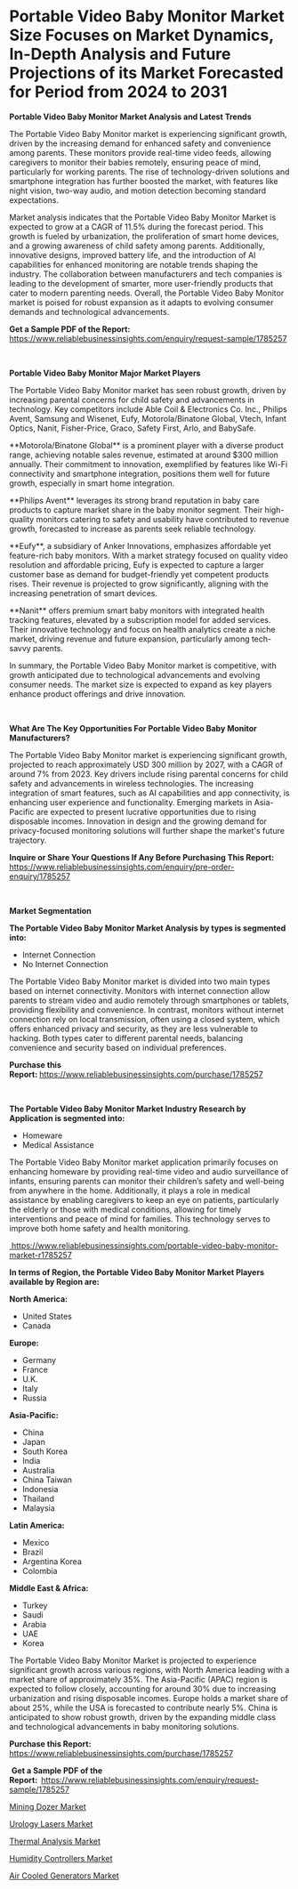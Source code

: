<p><h1>Portable Video Baby Monitor Market Size Focuses on Market Dynamics, In-Depth Analysis and Future Projections of its Market Forecasted for Period from 2024 to 2031</h1></p><p><strong>Portable Video Baby Monitor Market Analysis and Latest Trends</strong></p>
<p><p>The Portable Video Baby Monitor market is experiencing significant growth, driven by the increasing demand for enhanced safety and convenience among parents. These monitors provide real-time video feeds, allowing caregivers to monitor their babies remotely, ensuring peace of mind, particularly for working parents. The rise of technology-driven solutions and smartphone integration has further boosted the market, with features like night vision, two-way audio, and motion detection becoming standard expectations.</p><p>Market analysis indicates that the Portable Video Baby Monitor Market is expected to grow at a CAGR of 11.5% during the forecast period. This growth is fueled by urbanization, the proliferation of smart home devices, and a growing awareness of child safety among parents. Additionally, innovative designs, improved battery life, and the introduction of AI capabilities for enhanced monitoring are notable trends shaping the industry. The collaboration between manufacturers and tech companies is leading to the development of smarter, more user-friendly products that cater to modern parenting needs. Overall, the Portable Video Baby Monitor market is poised for robust expansion as it adapts to evolving consumer demands and technological advancements.</p></p>
<p><strong>Get a Sample PDF of the Report:&nbsp;</strong> <a href="https://www.reliablebusinessinsights.com/enquiry/request-sample/1785257?utm_campaign=1674&utm_medium=2&utm_source=Github&utm_content=ia&utm_term=18122024&utm_id=portable-video-baby-monitor">https://www.reliablebusinessinsights.com/enquiry/request-sample/1785257</a></p>
<p>&nbsp;</p>
<p><strong>Portable Video Baby Monitor Major Market Players</strong></p>
<p><p>The Portable Video Baby Monitor market has seen robust growth, driven by increasing parental concerns for child safety and advancements in technology. Key competitors include Able Coil & Electronics Co. Inc., Philips Avent, Samsung and Wisenet, Eufy, Motorola/Binatone Global, Vtech, Infant Optics, Nanit, Fisher-Price, Graco, Safety First, Arlo, and BabySafe.</p><p>**Motorola/Binatone Global** is a prominent player with a diverse product range, achieving notable sales revenue, estimated at around $300 million annually. Their commitment to innovation, exemplified by features like Wi-Fi connectivity and smartphone integration, positions them well for future growth, especially in smart home integration.</p><p>**Philips Avent** leverages its strong brand reputation in baby care products to capture market share in the baby monitor segment. Their high-quality monitors catering to safety and usability have contributed to revenue growth, forecasted to increase as parents seek reliable technology.</p><p>**Eufy**, a subsidiary of Anker Innovations, emphasizes affordable yet feature-rich baby monitors. With a market strategy focused on quality video resolution and affordable pricing, Eufy is expected to capture a larger customer base as demand for budget-friendly yet competent products rises. Their revenue is projected to grow significantly, aligning with the increasing penetration of smart devices.</p><p>**Nanit** offers premium smart baby monitors with integrated health tracking features, elevated by a subscription model for added services. Their innovative technology and focus on health analytics create a niche market, driving revenue and future expansion, particularly among tech-savvy parents.</p><p>In summary, the Portable Video Baby Monitor market is competitive, with growth anticipated due to technological advancements and evolving consumer needs. The market size is expected to expand as key players enhance product offerings and drive innovation.</p></p>
<p>&nbsp;</p>
<p><strong>What Are The Key Opportunities For Portable Video Baby Monitor Manufacturers?</strong></p>
<p><p>The Portable Video Baby Monitor market is experiencing significant growth, projected to reach approximately USD 300 million by 2027, with a CAGR of around 7% from 2023. Key drivers include rising parental concerns for child safety and advancements in wireless technologies. The increasing integration of smart features, such as AI capabilities and app connectivity, is enhancing user experience and functionality. Emerging markets in Asia-Pacific are expected to present lucrative opportunities due to rising disposable incomes. Innovation in design and the growing demand for privacy-focused monitoring solutions will further shape the market's future trajectory.</p></p>
<p><strong>Inquire or Share Your Questions If Any Before Purchasing This Report:</strong> <a href="https://www.reliablebusinessinsights.com/enquiry/pre-order-enquiry/1785257?utm_campaign=1674&utm_medium=2&utm_source=Github&utm_content=ia&utm_term=18122024&utm_id=portable-video-baby-monitor">https://www.reliablebusinessinsights.com/enquiry/pre-order-enquiry/1785257</a></p>
<p>&nbsp;</p>
<p><strong>Market Segmentation</strong></p>
<p><strong>The Portable Video Baby Monitor Market Analysis by types is segmented into:</strong></p>
<p><ul><li>Internet Connection</li><li>No Internet Connection</li></ul></p>
<p><p>The Portable Video Baby Monitor market is divided into two main types based on internet connectivity. Monitors with internet connection allow parents to stream video and audio remotely through smartphones or tablets, providing flexibility and convenience. In contrast, monitors without internet connection rely on local transmission, often using a closed system, which offers enhanced privacy and security, as they are less vulnerable to hacking. Both types cater to different parental needs, balancing convenience and security based on individual preferences.</p></p>
<p><strong>Purchase this Report:&nbsp;</strong><a href="https://www.reliablebusinessinsights.com/purchase/1785257?utm_campaign=1674&utm_medium=2&utm_source=Github&utm_content=ia&utm_term=18122024&utm_id=portable-video-baby-monitor">https://www.reliablebusinessinsights.com/purchase/1785257</a></p>
<p>&nbsp;</p>
<p><strong>The Portable Video Baby Monitor Market Industry Research by Application is segmented into:</strong></p>
<p><ul><li>Homeware</li><li>Medical Assistance</li></ul></p>
<p><p>The Portable Video Baby Monitor market application primarily focuses on enhancing homeware by providing real-time video and audio surveillance of infants, ensuring parents can monitor their children’s safety and well-being from anywhere in the home. Additionally, it plays a role in medical assistance by enabling caregivers to keep an eye on patients, particularly the elderly or those with medical conditions, allowing for timely interventions and peace of mind for families. This technology serves to improve both home safety and health monitoring.</p></p>
<p><a href="https://www.reliablebusinessinsights.com/portable-video-baby-monitor-market-r1785257?utm_campaign=1674&utm_medium=2&utm_source=Github&utm_content=ia&utm_term=18122024&utm_id=portable-video-baby-monitor">&nbsp;https://www.reliablebusinessinsights.com/portable-video-baby-monitor-market-r1785257</a></p>
<p><strong>In terms of Region, the Portable Video Baby Monitor Market Players available by Region are:</strong></p>
<p>
    <p> <strong> North America: </strong>
        <ul>
            <li>United States</li>
            <li>Canada</li>
        </ul>
        </p> 
    <p> <strong> Europe: </strong>
        <ul>
            <li>Germany</li>
            <li>France</li>
            <li>U.K.</li>
            <li>Italy</li>
            <li>Russia</li>
        </ul>
        </p> 
    <p> <strong> Asia-Pacific: </strong>
        <ul>
            <li>China</li>
            <li>Japan</li>
            <li>South Korea</li>
            <li>India</li>
            <li>Australia</li>
            <li>China Taiwan</li>
            <li>Indonesia</li>
            <li>Thailand</li>
            <li>Malaysia</li>
        </ul>
        </p> 
    <p> <strong> Latin America: </strong>
        <ul>
            <li>Mexico</li>
            <li>Brazil</li>
            <li>Argentina Korea</li>
            <li>Colombia</li>
        </ul>
        </p> 
    <p> <strong> Middle East & Africa: </strong>
        <ul>
            <li>Turkey</li>
            <li>Saudi</li>
            <li>Arabia</li>
            <li>UAE</li>
            <li>Korea</li>
        </ul>
    </p>
    </p>
<p><p>The Portable Video Baby Monitor Market is projected to experience significant growth across various regions, with North America leading with a market share of approximately 35%. The Asia-Pacific (APAC) region is expected to follow closely, accounting for around 30% due to increasing urbanization and rising disposable incomes. Europe holds a market share of about 25%, while the USA is forecasted to contribute nearly 5%. China is anticipated to show robust growth, driven by the expanding middle class and technological advancements in baby monitoring solutions.</p></p>
<p><strong>Purchase this Report: </strong><a href="https://www.reliablebusinessinsights.com/purchase/1785257?utm_campaign=1674&utm_medium=2&utm_source=Github&utm_content=ia&utm_term=18122024&utm_id=portable-video-baby-monitor">https://www.reliablebusinessinsights.com/purchase/1785257</a></p>
<p>&nbsp;<strong>Get a Sample PDF of the Report:&nbsp;&nbsp;</strong><a href="https://www.reliablebusinessinsights.com/enquiry/request-sample/1785257?utm_campaign=1674&utm_medium=2&utm_source=Github&utm_content=ia&utm_term=18122024&utm_id=portable-video-baby-monitor">https://www.reliablebusinessinsights.com/enquiry/request-sample/1785257</a></p>
<p><strong></strong></p>
<p><p><a href="https://www.linkedin.com/pulse/comprehensive-mining-dozer-market-report-2024-2031-revenue-1gyie?utm_campaign=1674&utm_medium=2&utm_source=Github&utm_content=ia&utm_term=18122024&utm_id=portable-video-baby-monitor">Mining Dozer Market</a></p><p><a href="https://www.linkedin.com/pulse/urology-lasers-market-size-segmentation-trends-growth-analysis-yzugf?utm_campaign=1674&utm_medium=2&utm_source=Github&utm_content=ia&utm_term=18122024&utm_id=portable-video-baby-monitor">Urology Lasers Market</a></p><p><a href="https://www.linkedin.com/pulse/thermal-analysis-market-overview-industry-growth-worth-projected-uzxsf?utm_campaign=1674&utm_medium=2&utm_source=Github&utm_content=ia&utm_term=18122024&utm_id=portable-video-baby-monitor">Thermal Analysis Market</a></p><p><a href="https://www.linkedin.com/pulse/competitive-overview-humidity-controllers-market-growth-fjd6e?utm_campaign=1674&utm_medium=2&utm_source=Github&utm_content=ia&utm_term=18122024&utm_id=portable-video-baby-monitor">Humidity Controllers Market</a></p><p><a href="https://www.linkedin.com/pulse/analysis-global-air-cooled-generators-market-present-landscape-fwene?utm_campaign=1674&utm_medium=2&utm_source=Github&utm_content=ia&utm_term=18122024&utm_id=portable-video-baby-monitor">Air Cooled Generators Market</a></p></p>